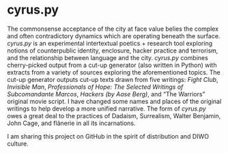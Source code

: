# cyrus.py 

The commonsense acceptance of the city at face value belies the complex and often contradictory dynamics which are operating beneath the surface. <i>cyrus.py</i> is an experimental intertextual poetics + research tool exploring notions of counterpublic identity, enclosure, hacker practice and terrorism, and the relationship between language and the city. <i>cyrus.py</i> combines cherry-picked output from a cut-up generator (also written in Python) with extracts from a variety of sources exploring the aforementioned topics. The cut-up generator outputs cut-up texts drawn from five writings: <i>Fight Club</i>, <i>Invisible Man</i>, <i>Professionals of Hope: The Selected Writings of Subcomandante Marcos</i>, <i>Hackers (by Aase Berg)</i>, and “The Warriors” original movie script. I have changed some names and places of the original writings to help develop a more unified narrative. The form of <i>cyrus.py</i> owes a great deal to the practices of Dadaism, Surrealism, Walter Benjamin, John Cage, and flânerie in all its incarnations.

I am sharing this project on GitHub in the spirit of distribution and DIWO culture.
